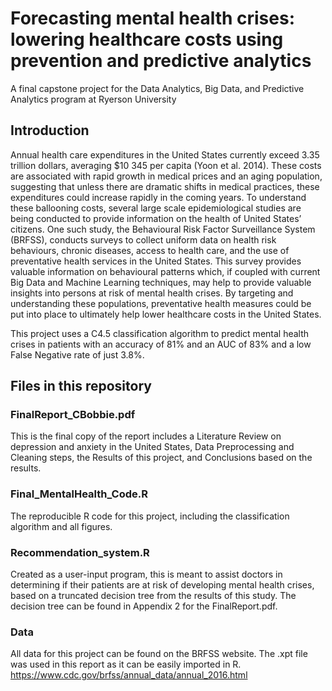 # Forecasting mental health crises: lowering healthcare costs using prevention and predictive analytics
A final capstone project for the Data Analytics, Big Data, and Predictive Analytics program at Ryerson University

## Introduction
Annual health care expenditures in the United States currently exceed 3.35 trillion dollars, averaging $10 345 per capita (Yoon et al. 2014). These costs are associated with rapid growth in medical prices and an aging population, suggesting that unless there are dramatic shifts in medical practices, these expenditures could increase rapidly in the coming years. 
To understand these ballooning costs, several large scale epidemiological studies are being conducted to provide information on the health of United States’ citizens. One such study, the Behavioural Risk Factor Surveillance System (BRFSS), conducts surveys to collect uniform data on health risk behaviours, chronic diseases, access to health care, and the use of preventative health services in the United States.  This survey provides valuable information on behavioural patterns which, if coupled with current Big Data and Machine Learning techniques, may help to provide valuable insights into persons at risk of mental health crises. By targeting and understanding these populations, preventative health measures could be put into place to ultimately help lower healthcare costs in the United States.

This project uses a C4.5 classification algorithm to predict mental health crises in patients with an accuracy of 81% and an AUC of 83% and a low False Negative rate of just 3.8%. 

## Files in this repository

### FinalReport_CBobbie.pdf
  This is the final copy of the report includes a Literature Review on depression and anxiety in the United States, Data Preprocessing and Cleaning steps, the Results of this project, and Conclusions based on the results.
  
### Final_MentalHealth_Code.R
  The reproducible R code for this project, including the classification algorithm and all figures.

### Recommendation_system.R
  Created as a user-input program, this is meant to assist doctors in determining if their patients are at risk of developing mental health crises, based on a truncated decision tree from the results of this study. The decision tree can be found in Appendix 2 for the FinalReport.pdf.
  
### Data
  All data for this project can be found on the BRFSS website. The .xpt file was used in this report as it can be easily imported in R.
    https://www.cdc.gov/brfss/annual_data/annual_2016.html
    


